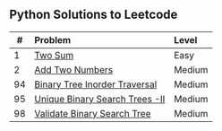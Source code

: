 ## Python Solutions to Leetcode

| # | Problem | Level |
|---|:--------|:------|
| 1 | [Two Sum](https://github.com/soumasish/leetcode/blob/master/leetcode/two_sum.py) | Easy  |
| 2 | [Add Two Numbers](https://github.com/soumasish/leetcode/blob/master/leetcode/add_two_numbers.py) | Medium |
| 94| [Binary Tree Inorder Traversal](https://github.com/soumasish/leetcode/blob/master/leetcode/binary_tree_inorder_traversal.py) | Medium |
| 95| [Unique Binary Search Trees -II](https://github.com/soumasish/leetcode/blob/master/leetcode/unique_binary_search_trees_ii.py) | Medium |
| 98| [Validate Binary Search Tree](https://github.com/soumasish/leetcode/blob/master/leetcode/validate_binary_search_tree.py) | Medium |

